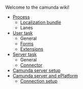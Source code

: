 Welcome to the camunda wiki!
* [Process](https://github.com/idega/camunda/wiki/Process)
    * [Localization bundle](https://github.com/idega/camunda/wiki/Process-Property-(localizationBundle))
    * Lanes
* [User task](https://github.com/idega/camunda/wiki/User-Task)
    * General
    * [Forms](https://github.com/idega/camunda/wiki/Forms)
    * [Extensions](https://github.com/idega/camunda/wiki/User-Task-Extensions)
* [Server task](https://github.com/idega/camunda/wiki/Server-Task)
    * General
    * [Connector](https://github.com/idega/camunda/wiki/Connector)
* [Camunda server setup](https://github.com/idega/camunda/wiki/Camunda-BPM-Platform)
* [Camunda server and ePlatform](https://github.com/idega/camunda/wiki/Server-Setup)
    * [Connection setup](https://github.com/idega/camunda/wiki/Configuring-ePlatform)
